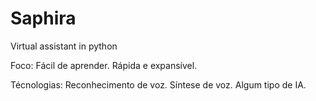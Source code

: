 # Saphira
 Virtual assistant in python

 Foco:
    Fácil de aprender.
    Rápida e expansível.

Técnologias:
    Reconhecimento de voz.
    Síntese de voz.
    Algum tipo de IA.